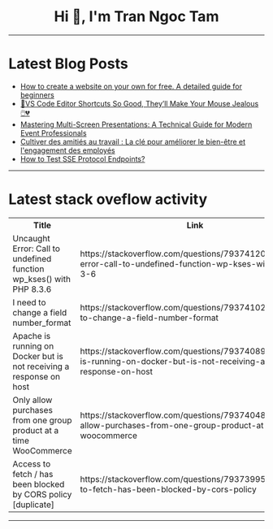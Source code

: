 <h1 align="center">Hi 👋, I'm Tran Ngoc Tam</h1>

---

# Latest Blog Posts 
<!-- BLOG-POST-LIST:START -->
- [How to create a website on your own for free. A detailed guide for beginners](https://dev.to/ispmanager/how-to-create-a-website-on-your-own-for-free-a-detailed-guide-for-beginners-454n)
- [🎯VS Code Editor Shortcuts So Good, They’ll Make Your Mouse Jealous 🖱️💔](https://dev.to/sudo_091/vs-code-editor-shortcuts-so-good-theyll-make-your-mouse-jealous-42c5)
- [Mastering Multi-Screen Presentations: A Technical Guide for Modern Event Professionals](https://dev.to/anju_sainircon_1677aa2/mastering-multi-screen-presentations-a-technical-guide-for-modern-event-professionals-1ajo)
- [Cultiver des amitiés au travail : La clé pour améliorer le bien-être et l&#39;engagement des employés](https://dev.to/vdaubry/cultiver-des-amities-au-travail-la-cle-pour-ameliorer-le-bien-etre-et-lengagement-des-employes-5c32)
- [How to Test SSE Protocol Endpoints?](https://dev.to/theodoresummer/how-to-test-sse-protocol-endpoints-3a6d)
<!-- BLOG-POST-LIST:END -->

---

# Latest stack oveflow activity
<table>
  <tr><th>Title</th><th>Link</th></tr>
  <!-- STACKOVERFLOW:START --><tr><td>Uncaught Error: Call to undefined function wp_kses&lpar;&rpar; with PHP 8.3.6</td><td>https://stackoverflow.com/questions/79374120/uncaught-error-call-to-undefined-function-wp-kses-with-php-8-3-6</td></tr><tr><td>I need to change a field number_format</td><td>https://stackoverflow.com/questions/79374102/i-need-to-change-a-field-number-format</td></tr><tr><td>Apache is running on Docker but is not receiving a response on host</td><td>https://stackoverflow.com/questions/79374089/apache-is-running-on-docker-but-is-not-receiving-a-response-on-host</td></tr><tr><td>Only allow purchases from one group product at a time WooCommerce</td><td>https://stackoverflow.com/questions/79374048/only-allow-purchases-from-one-group-product-at-a-time-woocommerce</td></tr><tr><td>Access to fetch / has been blocked by CORS policy [duplicate]</td><td>https://stackoverflow.com/questions/79373995/access-to-fetch-has-been-blocked-by-cors-policy</td></tr><!-- STACKOVERFLOW:END -->
</table>

---


